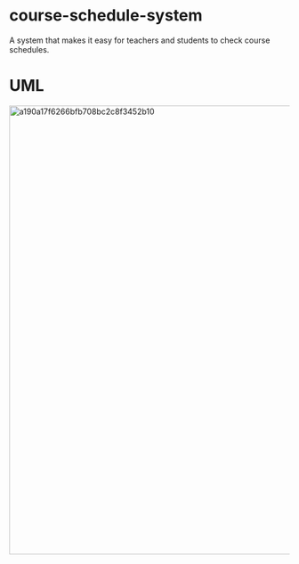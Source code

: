 # course-schedule-system
A system that makes it easy for teachers and students to check course schedules.
# UML
<img width="806" alt="a190a17f6266bfb708bc2c8f3452b10" src="https://github.com/Hnmtt/course-schedule-system/assets/114071791/c49e2f40-a911-4403-bcb4-22070613eb12">

